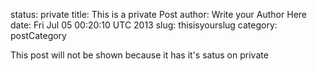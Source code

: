 status: private
title: This is a private Post
author: Write your Author Here
date: Fri Jul 05 00:20:10 UTC 2013
slug: thisisyourslug
category: postCategory


This post will not be shown because it has it's satus on private